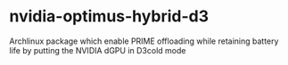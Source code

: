 # nvidia-optimus-hybrid-d3
Archlinux package which enable PRIME offloading while retaining battery life by putting the NVIDIA dGPU in D3cold mode
